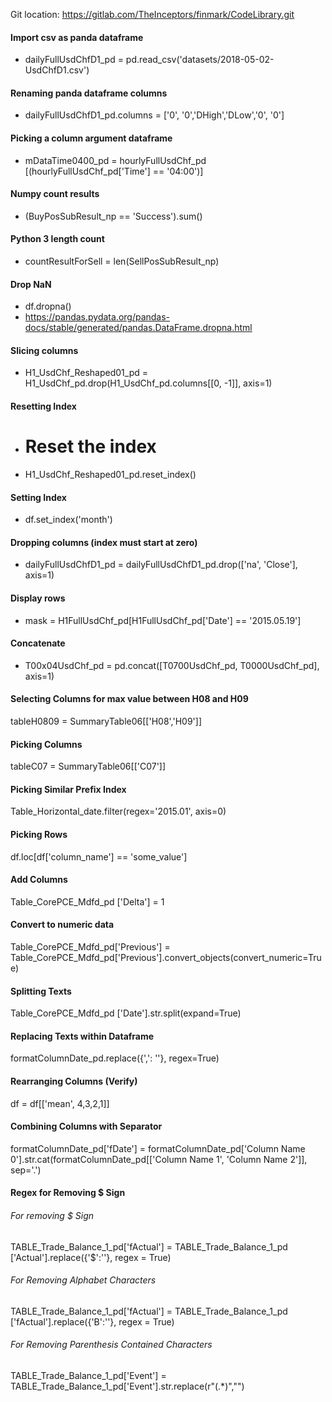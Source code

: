 Git location: https://gitlab.com/TheInceptors/finmark/CodeLibrary.git

#### Import csv as panda dataframe
* dailyFullUsdChfD1_pd = pd.read_csv('datasets/2018-05-02-UsdChfD1.csv')

#### Renaming panda dataframe columns
* dailyFullUsdChfD1_pd.columns = ['0', '0','DHigh','DLow','0', '0']

#### Picking a column argument dataframe 
* mDataTime0400_pd = hourlyFullUsdChf_pd [(hourlyFullUsdChf_pd['Time'] == '04:00')]

#### Numpy count results
* (BuyPosSubResult_np == 'Success').sum()

#### Python 3 length count
* countResultForSell = len(SellPosSubResult_np)

#### Drop NaN
* df.dropna()
* https://pandas.pydata.org/pandas-docs/stable/generated/pandas.DataFrame.dropna.html

#### Slicing columns 
* H1_UsdChf_Reshaped01_pd = H1_UsdChf_pd.drop(H1_UsdChf_pd.columns[[0, -1]], axis=1)

#### Resetting Index
* # Reset the index
* H1_UsdChf_Reshaped01_pd.reset_index()

#### Setting Index
* df.set_index('month')

#### Dropping columns (index must start at zero)
* dailyFullUsdChfD1_pd = dailyFullUsdChfD1_pd.drop(['na', 'Close'], axis=1)

#### Display rows 
* mask = H1FullUsdChf_pd[H1FullUsdChf_pd['Date'] == '2015.05.19']

#### Concatenate
* T00x04UsdChf_pd = pd.concat([T0700UsdChf_pd, T0000UsdChf_pd], axis=1)

#### Selecting Columns for max value between H08 and H09
tableH0809 = SummaryTable06[['H08','H09']]

#### Picking Columns
tableC07 = SummaryTable06[['C07']]

#### Picking Similar Prefix Index
Table_Horizontal_date.filter(regex='2015.01', axis=0)

#### Picking Rows
df.loc[df['column_name'] == 'some_value']

#### Add Columns
Table_CorePCE_Mdfd_pd ['Delta'] = 1

#### Convert to numeric data
Table_CorePCE_Mdfd_pd['Previous'] = Table_CorePCE_Mdfd_pd['Previous'].convert_objects(convert_numeric=True)

#### Splitting Texts
Table_CorePCE_Mdfd_pd ['Date'].str.split(expand=True)

#### Replacing Texts within Dataframe
formatColumnDate_pd.replace({',': ''}, regex=True)

#### Rearranging Columns (Verify)
df = df[['mean', 4,3,2,1]] 

#### Combining Columns with Separator
formatColumnDate_pd['fDate'] = formatColumnDate_pd['Column Name 0'].str.cat(formatColumnDate_pd[['Column Name 1', 'Column Name 2']], sep='.')

#### Regex for Removing $ Sign

###### For removing $ Sign
TABLE_Trade_Balance_1_pd['fActual'] = TABLE_Trade_Balance_1_pd ['Actual'].replace({'\$':''}, regex = True)
###### For Removing Alphabet Characters
TABLE_Trade_Balance_1_pd['fActual'] = TABLE_Trade_Balance_1_pd ['fActual'].replace({'B':''}, regex = True)
###### For Removing Parenthesis Contained Characters
TABLE_Trade_Balance_1_pd['Event'] = TABLE_Trade_Balance_1_pd['Event'].str.replace(r"\(.*\)","")
